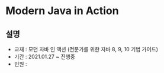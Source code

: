 # Modern Java in Action

## 설명

- 교재 : 모던 자바 인 액션 (전문가를 위한 자바 8, 9, 10 기법 가이드)
- 기간 : 2021.01.27 ~ 진행중
- 인원 : 
